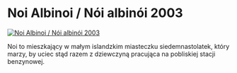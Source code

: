 Noi Albinoi / Nói albinói 2003 
=============
[![Noi Albinoi / Nói albinói 2003 ](http://vidos.pl/images/player.gif)](http://vidos.pl/noi-albinoi-noi-albinoi-2003)

 Noi to mieszkający w małym islandzkim miasteczku siedemnastolatek, który marzy, by uciec stąd razem z dziewczyną pracująca na pobliskiej stacji benzynowej.
